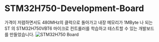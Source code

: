 # STM32H750-Development-Board
가격이 저렴하면서도 480MHz의 클럭으로 돌아가고 내장 메모리가 1MByte 나 되는 ST 의 STM32H750VBT6 마이크로 컨트롤러를 학습하고 테스트할 수 있는 개발보드를 만들었습니다.
![STM32H750 Board](https://github.com/uraetech/STM32H750-Development-Board/tree/master/Image/750vbt6-20200129.jpg)
